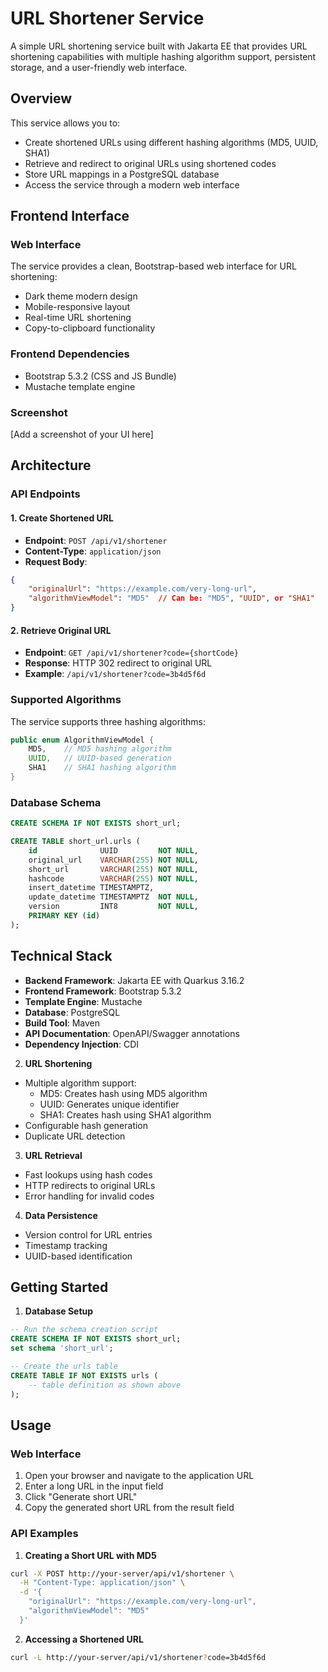 # URL Shortener Service

A simple URL shortening service built with Jakarta EE that provides URL shortening capabilities with multiple hashing algorithm support, persistent storage, and a user-friendly web interface.

## Overview

This service allows you to:
- Create shortened URLs using different hashing algorithms (MD5, UUID, SHA1)
- Retrieve and redirect to original URLs using shortened codes
- Store URL mappings in a PostgreSQL database
- Access the service through a modern web interface

## Frontend Interface

### Web Interface
The service provides a clean, Bootstrap-based web interface for URL shortening:
- Dark theme modern design
- Mobile-responsive layout
- Real-time URL shortening
- Copy-to-clipboard functionality


### Frontend Dependencies
- Bootstrap 5.3.2 (CSS and JS Bundle)
- Mustache template engine

### Screenshot
[Add a screenshot of your UI here]

## Architecture


### API Endpoints

#### 1. Create Shortened URL
- **Endpoint**: `POST /api/v1/shortener`
- **Content-Type**: `application/json`
- **Request Body**:
```json
{
    "originalUrl": "https://example.com/very-long-url",
    "algorithmViewModel": "MD5"  // Can be: "MD5", "UUID", or "SHA1"
}
```

#### 2. Retrieve Original URL
- **Endpoint**: `GET /api/v1/shortener?code={shortCode}`
- **Response**: HTTP 302 redirect to original URL
- **Example**: `/api/v1/shortener?code=3b4d5f6d`

### Supported Algorithms

The service supports three hashing algorithms:
```java
public enum AlgorithmViewModel {
    MD5,    // MD5 hashing algorithm
    UUID,   // UUID-based generation
    SHA1    // SHA1 hashing algorithm
}
```

### Database Schema

```sql
CREATE SCHEMA IF NOT EXISTS short_url;

CREATE TABLE short_url.urls (
    id              UUID         NOT NULL,
    original_url    VARCHAR(255) NOT NULL,
    short_url       VARCHAR(255) NOT NULL,
    hashcode        VARCHAR(255) NOT NULL,
    insert_datetime TIMESTAMPTZ,
    update_datetime TIMESTAMPTZ  NOT NULL,
    version         INT8         NOT NULL,
    PRIMARY KEY (id)
);
```

## Technical Stack

- **Backend Framework**: Jakarta EE with Quarkus 3.16.2
- **Frontend Framework**: Bootstrap 5.3.2
- **Template Engine**: Mustache
- **Database**: PostgreSQL
- **Build Tool**: Maven
- **API Documentation**: OpenAPI/Swagger annotations
- **Dependency Injection**: CDI


2. **URL Shortening**
  - Multiple algorithm support:
    - MD5: Creates hash using MD5 algorithm
    - UUID: Generates unique identifier
    - SHA1: Creates hash using SHA1 algorithm
  - Configurable hash generation
  - Duplicate URL detection

3. **URL Retrieval**
  - Fast lookups using hash codes
  - HTTP redirects to original URLs
  - Error handling for invalid codes

4. **Data Persistence**
  - Version control for URL entries
  - Timestamp tracking
  - UUID-based identification

## Getting Started

1. **Database Setup**
```sql
-- Run the schema creation script
CREATE SCHEMA IF NOT EXISTS short_url;
set schema 'short_url';

-- Create the urls table
CREATE TABLE IF NOT EXISTS urls (
    -- table definition as shown above
);
```
## Usage

### Web Interface
1. Open your browser and navigate to the application URL
2. Enter a long URL in the input field
3. Click "Generate short URL"
4. Copy the generated short URL from the result field

### API Examples

1. **Creating a Short URL with MD5**
```bash
curl -X POST http://your-server/api/v1/shortener \
  -H "Content-Type: application/json" \
  -d '{
    "originalUrl": "https://example.com/very-long-url",
    "algorithmViewModel": "MD5"
  }'
```

2. **Accessing a Shortened URL**
```bash
curl -L http://your-server/api/v1/shortener?code=3b4d5f6d
```